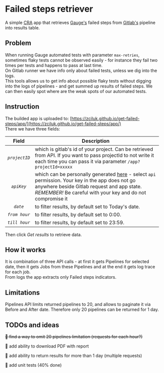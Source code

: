 # Failed steps retriever

A simple [CRA](https://github.com/facebook/create-react-appapp) app that retrieves [Gauge's](https://gauge.org/) failed steps from [Gitlab's](https://gitlab.com/) pipeline into results table.

## Problem

When running Gauge automated tests with parameter `max-retries`, sometimes flaky tests cannot be observed easily - for instance they fail two times per tests and happens to pass at last time.<br />
On Gitlab runner we have info only about failed tests, unless we dig into the logs.<br />
This tools allows us to get info about possible flaky tests without digging into the logs of pipelines - and get summed up results of failed steps. We can then easily spot where are the weak spots of our automated tests.

## Instruction

The builded app is uploaded to: [https://zciluk.github.io/get-failed-steps/app/](https://zciluk.github.io/get-failed-steps/app/) <br />
There we have three fields: <br />

| Field   |     Description    
|:----------:|-------------|
| _`projectID`_ |  which is gitlab's id of your project. Can be retrieved from API. If you want to pass projectId to not write it each time you can pass it via parameter `/app?projectId=xxxxx` |
| _`apiKey`_ |    which can be personally generated [here](https://gitlab.com/profile/personal_access_tokens) - select `api` permission. Your key in the app does not go anywhere beside Gitlab request and app state. <br /> _REMEMBER!_ Be careful with your key and do not compromise it   |
| _`date`_ | to filter results, by default set to Today's date. |
| _`from hour`_ | to filter results, by default set to 0:00. |
| _`till hour`_ | to filter results, by default set to 23:59. |

Then click _Get results_ to retrieve data.

## How it works

It is combination of three API calls - at first it gets Pipelines for selected date, then it gets Jobs from these Pipelines and at the end it gets log trace for each job. <br />
From logs the app extracts only Failed steps indicators.

## Limitations

Pipelines API limits returned pipelines to 20, and allows to paginate it via Before and After date. Therefore only 20 pipelines can be returned for 1 day.

## TODOs and ideas

~~🚀 find a way to omit 20 pipelines limitation (requests for each hour?)~~

🚀 add ability to download PDF with report

🚀 add ability to return results for more than 1 day (multiple requests)

🚀 add unit tests (40% done)
